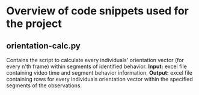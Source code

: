 # Overview of code snippets used for the project

## orientation-calc.py
Contains the script to calculate every individuals' orientation vector (for every n'th frame) within segments of identified behavior. 
**Input:** excel file containing video time and segment behavior information. 
**Output:** excel file containing rows for every individuals orientation vector within the specified segments of the observations.
